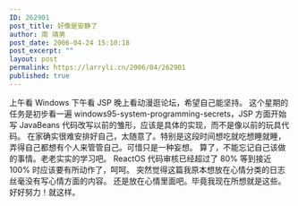```yaml
---
ID: 262901
post_title: 好像是安静了
author: 南 靖男
post_date: 2006-04-24 15:10:18
post_excerpt: ""
layout: post
permalink: https://larryli.cn/2006/04/262901
published: true
---
```

上午看 Windows 下午看 JSP 晚上看动漫逛论坛，希望自己能坚持。
这个星期的任务是初步看一遍 windows95-system-programming-secrets，JSP 方面开始写 JavaBeans 代码改写以前的雏形，应该是具体的实现，而不是像以前的玩具代码。
在家确实很难安排好自己，太随意了。特别是这段时间想吃就吃想睡就睡，弄得自己都想有个人来管管自己。可惜只是一种妄想。
算了，不能忘记自己该做的事情。老老实实的学习吧。
ReactOS 代码审核已经超过了 80% 等到接近 100% 时应该要有所动作了，呵呵。
突然觉得这篇我原本想放在心情分类的日志丝毫没有写心情方面的内容。
还是放在心情里面吧。毕竟我现在所想就是这些。
好好努力！就这样。
